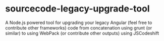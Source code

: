 # sourcecode-legacy-upgrade-tool
A Node.js powered tool for upgrading your legacy Angular (feel free to contribute other frameworks) code from concatenation using grunt (or similar) to using WebPack (or contribute other outputs) using JSCodeshift
